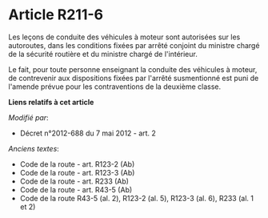 # Article R211-6

Les leçons de conduite des véhicules à moteur sont autorisées sur les autoroutes, dans les conditions fixées par arrêté
conjoint du   ministre chargé de la sécurité routière et du ministre chargé de l'intérieur. 

Le fait, pour toute personne enseignant la conduite des véhicules à moteur, de contrevenir aux dispositions fixées par
l'arrêté susmentionné est puni de l'amende prévue pour les contraventions de la deuxième classe.

**Liens relatifs à cet article**

_Modifié par_:

  - Décret n°2012-688 du 7 mai 2012 - art. 2

_Anciens textes_:

  - Code de la route - art. R123-2 (Ab)
  - Code de la route - art. R123-3 (Ab)
  - Code de la route - art. R233 (Ab)
  - Code de la route - art. R43-5 (Ab)
  - Code de la route R43-5 (al. 2), R123-2 (al. 5), R123-3 (al. 6), R233 (al. 1 et 2)

